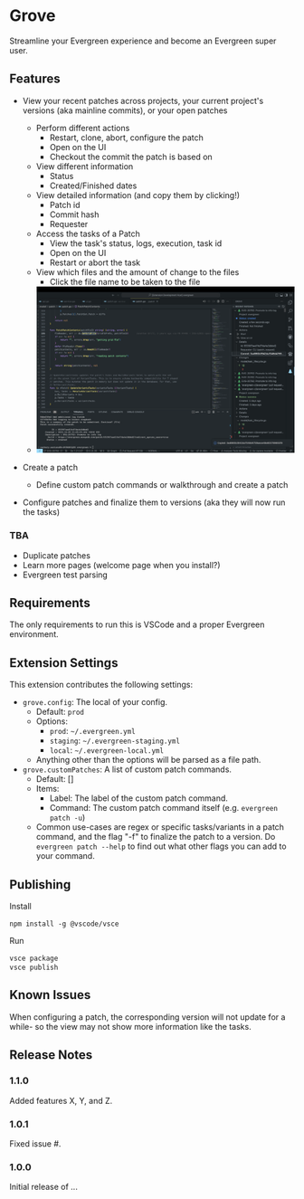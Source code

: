 # Grove

Streamline your Evergreen experience and become an Evergreen super user.

## Features

-   View your recent patches across projects, your current project's versions (aka mainline commits), or your open patches

    -   Perform different actions
        -   Restart, clone, abort, configure the patch
        -   Open on the UI
        -   Checkout the commit the patch is based on
    -   View different information
        -   Status
        -   Created/Finished dates
    -   View detailed information (and copy them by clicking!)
        -   Patch id
        -   Commit hash
        -   Requester
    -   Access the tasks of a Patch
        -   View the task's status, logs, execution, task id
        -   Open on the UI
        -   Restart or abort the task
    -   View which files and the amount of change to the files
        -   Click the file name to be taken to the file
    -   ![Recent Patches](media/features/recent_patches.png)

-   Create a patch
    -   Define custom patch commands or walkthrough and create a patch
-   Configure patches and finalize them to versions (aka they will now run the tasks)

### TBA

-   Duplicate patches
-   Learn more pages (welcome page when you install?)
-   Evergreen test parsing

## Requirements

The only requirements to run this is VSCode and a proper Evergreen environment.

## Extension Settings

This extension contributes the following settings:

-   `grove.config`: The local of your config.
    -   Default: `prod`
    -   Options:
        -   `prod`: `~/.evergreen.yml`
        -   `staging`: `~/.evergreen-staging.yml`
        -   `local`: `~/.evergreen-local.yml`
    -   Anything other than the options will be parsed as a file path.
-   `grove.customPatches`: A list of custom patch commands.
    -   Default: []
    -   Items:
        -   Label: The label of the custom patch command.
        -   Command: The custom patch command itself (e.g. `evergreen patch -u`)
    -   Common use-cases are regex or specific tasks/variants in a patch command, and the flag "-f" to finalize the patch to a version. Do `evergreen patch --help` to find out what other flags you can add to your command.

## Publishing

Install

```
npm install -g @vscode/vsce
```

Run

```
vsce package
vsce publish
```

## Known Issues

When configuring a patch, the corresponding version will not update for a while- so the view may not show more information like the tasks.

## Release Notes

### 1.1.0

Added features X, Y, and Z.

### 1.0.1

Fixed issue #.

### 1.0.0

Initial release of ...
